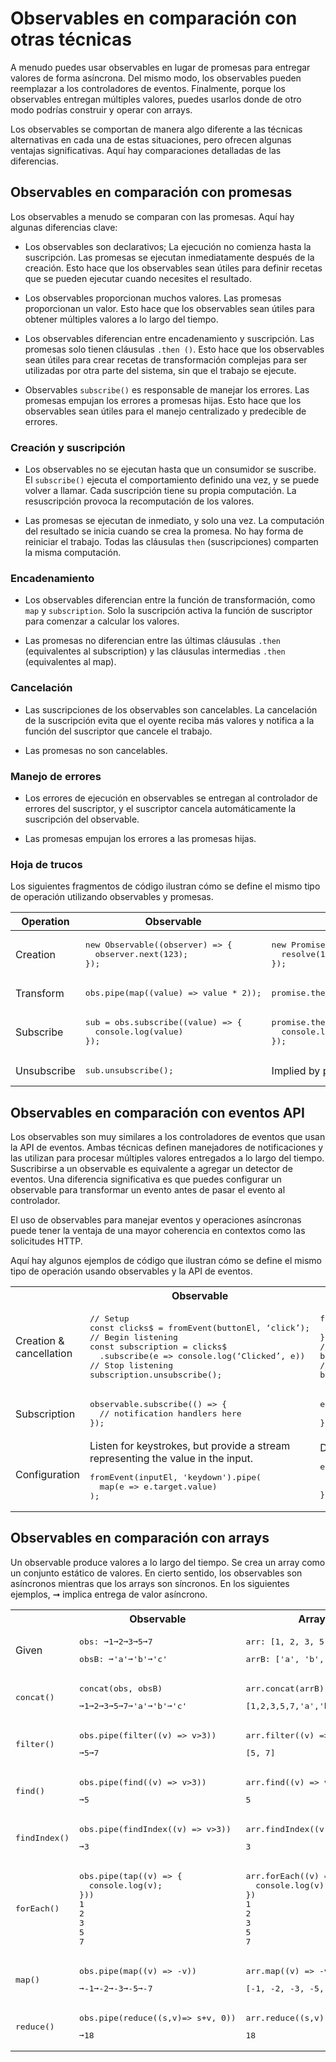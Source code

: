 # Observables en comparación con otras técnicas

A menudo puedes usar observables en lugar de promesas para entregar valores de forma asíncrona. Del mismo modo, los observables pueden reemplazar a los controladores de eventos. Finalmente, porque los observables entregan múltiples valores, puedes usarlos donde de otro modo podrías construir y operar con arrays.

Los observables se comportan de manera algo diferente a las técnicas alternativas en cada una de estas situaciones, pero ofrecen algunas ventajas significativas. Aquí hay comparaciones detalladas de las diferencias.

## Observables en comparación con promesas

Los observables a menudo se comparan con las promesas. Aquí hay algunas diferencias clave:

* Los observables son declarativos; La ejecución no comienza hasta la suscripción. Las promesas se ejecutan inmediatamente después de la creación. Esto hace que los observables sean útiles para definir recetas que se pueden ejecutar cuando necesites el resultado.

* Los observables proporcionan muchos valores. Las promesas proporcionan un valor. Esto hace que los observables sean útiles para obtener múltiples valores a lo largo del tiempo.

* Los observables diferencian entre encadenamiento y suscripción. Las promesas solo tienen cláusulas `.then ()`. Esto hace que los observables sean útiles para crear recetas de transformación complejas para ser utilizadas por otra parte del sistema, sin que el trabajo se ejecute.

* Observables `subscribe()` es responsable de manejar los errores. Las promesas empujan los errores a promesas hijas. Esto hace que los observables sean útiles para el manejo centralizado y predecible de errores.

### Creación y suscripción

* Los observables no se ejecutan hasta que un consumidor se suscribe. El `subscribe()` ejecuta el comportamiento definido una vez, y se puede volver a llamar. Cada suscripción tiene su propia computación. La resuscripción provoca la recomputación de los valores.

  <code-example
    path="comparing-observables/src/observables.ts"
    header="src/observables.ts (observable)"
    region="observable">
  </code-example>

* Las promesas se ejecutan de inmediato, y solo una vez. La computación del resultado se inicia cuando se crea la promesa. No hay forma de reiniciar el trabajo. Todas las cláusulas `then` (suscripciones) comparten la misma computación.

  <code-example
    path="comparing-observables/src/promises.ts"
    header="src/promises.ts (promise)"
    region="promise">
  </code-example>

### Encadenamiento

* Los observables diferencian entre la función de transformación, como `map` y `subscription`. Solo la suscripción activa la función de suscriptor para comenzar a calcular los valores.

  <code-example
    path="comparing-observables/src/observables.ts"
    header="src/observables.ts (chain)"
    region="chain">
  </code-example>

* Las promesas no diferencian entre las últimas cláusulas `.then` (equivalentes al subscription) y las cláusulas intermedias `.then` (equivalentes al map).

  <code-example
    path="comparing-observables/src/promises.ts"
    header="src/promises.ts (chain)"
    region="chain">
  </code-example>

### Cancelación

* Las suscripciones de los observables son cancelables. La cancelación de la suscripción evita que el oyente reciba más valores y notifica a la función del suscriptor que cancele el trabajo.

  <code-example
    path="comparing-observables/src/observables.ts"
    header="src/observables.ts (unsubcribe)"
    region="unsubscribe">
  </code-example>

* Las promesas no son cancelables.

### Manejo de errores

* Los errores de ejecución en observables se entregan al controlador de errores del suscriptor, y el suscriptor cancela automáticamente la suscripción del observable.

  <code-example
    path="comparing-observables/src/observables.ts"
    header="src/observables.ts (error)"
    region="error">
  </code-example>

* Las promesas empujan los errores a las promesas hijas.

  <code-example
    path="comparing-observables/src/promises.ts"
    header="src/promises.ts (error)"
    region="error">
  </code-example>

### Hoja de trucos

Los siguientes fragmentos de código ilustran cómo se define el mismo tipo de operación utilizando observables y promesas.

<table>
  <thead>
    <tr>
      <th>Operation</th>
      <th>Observable</th>
      <th>Promise</th>
    </tr>
  </thead>
  <tbody>
    <tr>
      <td>Creation</td>
      <td>
        <pre>
new Observable((observer) => {
  observer.next(123);
});</pre>
      </td>
      <td>
        <pre>
new Promise((resolve, reject) => {
  resolve(123);
});</pre>
      </td>
    </tr>
    <tr>
      <td>Transform</td>
      <td><pre>obs.pipe(map((value) => value * 2));</pre></td>
      <td><pre>promise.then((value) => value * 2);</pre></td>
    </tr>
    <tr>
      <td>Subscribe</td>
      <td>
        <pre>
sub = obs.subscribe((value) => {
  console.log(value)
});</pre>
      </td>
      <td>
        <pre>
promise.then((value) => {
  console.log(value);
});</pre>
      </td>
    </tr>
    <tr>
      <td>Unsubscribe</td>
      <td><pre>sub.unsubscribe();</pre></td>
      <td>Implied by promise resolution.</td>
    </tr>
  </tbody>
</table>

## Observables en comparación con eventos API

Los observables son muy similares a los controladores de eventos que usan la API de eventos. Ambas técnicas definen manejadores de notificaciones y las utilizan para procesar múltiples valores entregados a lo largo del tiempo. Suscribirse a un observable es equivalente a agregar un detector de eventos. Una diferencia significativa es que puedes configurar un observable para transformar un evento antes de pasar el evento al controlador.

El uso de observables para manejar eventos y operaciones asíncronas puede tener la ventaja de una mayor coherencia en contextos como las solicitudes HTTP.

Aquí hay algunos ejemplos de código que ilustran cómo se define el mismo tipo de operación usando observables y la API de eventos.

<table>
  <tr>
    <th></th>
    <th>Observable</th>
    <th>Events API</th>
  </tr>
  <tr>
    <td>Creation & cancellation</td>
    <td>
<pre>// Setup
const clicks$ = fromEvent(buttonEl, ‘click’);
// Begin listening
const subscription = clicks$
  .subscribe(e => console.log(‘Clicked’, e))
// Stop listening
subscription.unsubscribe();</pre>
   </td>
   <td>
<pre>function handler(e) {
  console.log(‘Clicked’, e);
}
// Setup & begin listening
button.addEventListener(‘click’, handler);
// Stop listening
button.removeEventListener(‘click’, handler);
</pre>
    </td>
  </tr>
  <tr>
    <td>Subscription</td>
    <td>
<pre>observable.subscribe(() => {
  // notification handlers here
});</pre>
    </td>
    <td>
<pre>element.addEventListener(eventName, (event) => {
  // notification handler here
});</pre>
    </td>
  </tr>
  <tr>
    <td>Configuration</td>
    <td>Listen for keystrokes, but provide a stream representing the value in the input.
<pre>fromEvent(inputEl, 'keydown').pipe(
  map(e => e.target.value)
);</pre>
    </td>
    <td>Does not support configuration.
<pre>element.addEventListener(eventName, (event) => {
  // Cannot change the passed Event into another
  // value before it gets to the handler
});</pre>
    </td>
  </tr>
</table>


## Observables en comparación con arrays

Un observable produce valores a lo largo del tiempo. Se crea un array como un conjunto estático de valores. En cierto sentido, los observables son asíncronos mientras que los arrays son síncronos. En los siguientes ejemplos, ➞ implica entrega de valor asíncrono.

<table>
  <tr>
    <th></th>
    <th>Observable</th>
    <th>Array</th>
  </tr>
  <tr>
    <td>Given</td>
    <td>
      <pre>obs: ➞1➞2➞3➞5➞7</pre>
      <pre>obsB: ➞'a'➞'b'➞'c'</pre>
    </td>
    <td>
      <pre>arr: [1, 2, 3, 5, 7]</pre>
      <pre>arrB: ['a', 'b', 'c']</pre>
    </td>
  </tr>
  <tr>
    <td><pre>concat()</pre></td>
    <td>
      <pre>concat(obs, obsB)</pre>
      <pre>➞1➞2➞3➞5➞7➞'a'➞'b'➞'c'</pre>
    </td>
    <td>
      <pre>arr.concat(arrB)</pre>
      <pre>[1,2,3,5,7,'a','b','c']</pre>
    </td>
  </tr>
  <tr>
    <td><pre>filter()</pre></td>
    <td>
      <pre>obs.pipe(filter((v) => v>3))</pre>
      <pre>➞5➞7</pre>
    </td>
    <td>
      <pre>arr.filter((v) => v>3)</pre>
      <pre>[5, 7]</pre>
    </td>
  </tr>
  <tr>
    <td><pre>find()</pre></td>
    <td>
      <pre>obs.pipe(find((v) => v>3))</pre>
      <pre>➞5</pre>
    </td>
    <td>
      <pre>arr.find((v) => v>3)</pre>
      <pre>5</pre>
    </td>
  </tr>
  <tr>
    <td><pre>findIndex()</pre></td>
    <td>
      <pre>obs.pipe(findIndex((v) => v>3))</pre>
      <pre>➞3</pre>
    </td>
    <td>
      <pre>arr.findIndex((v) => v>3)</pre>
      <pre>3</pre>
    </td>
  </tr>
  <tr>
    <td><pre>forEach()</pre></td>
    <td>
      <pre>obs.pipe(tap((v) => {
  console.log(v);
}))
1
2
3
5
7</pre>
    </td>
    <td>
      <pre>arr.forEach((v) => {
  console.log(v);
})
1
2
3
5
7</pre>
    </td>
  </tr>
  <tr>
    <td><pre>map()</pre></td>
    <td>
      <pre>obs.pipe(map((v) => -v))</pre>
      <pre>➞-1➞-2➞-3➞-5➞-7</pre>
    </td>
    <td>
      <pre>arr.map((v) => -v)</pre>
      <pre>[-1, -2, -3, -5, -7]</pre>
    </td>
  </tr>
  <tr>
    <td><pre>reduce()</pre></td>
    <td>
      <pre>obs.pipe(reduce((s,v)=> s+v, 0))</pre>
      <pre>➞18</pre>
    </td>
    <td>
      <pre>arr.reduce((s,v) => s+v, 0)</pre>
      <pre>18</pre>
    </td>
  </tr>
</table>
